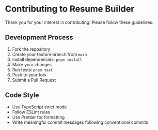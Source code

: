 # Contributing to Resume Builder

Thank you for your interest in contributing! Please follow these guidelines:

## Development Process

1. Fork the repository
2. Create your feature branch from `main`
3. Install dependencies: `pnpm install`
4. Make your changes
5. Run tests: `pnpm test`
6. Push to your fork
7. Submit a Pull Request

## Code Style

- Use TypeScript strict mode
- Follow ESLint rules
- Use Prettier for formatting
- Write meaningful commit messages following conventional commits